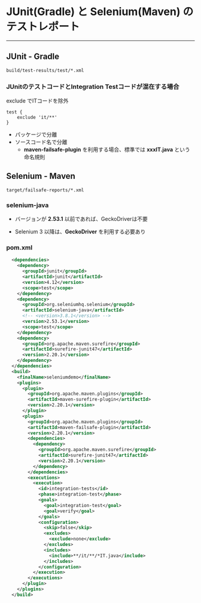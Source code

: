 # JUnit(Gradle) と Selenium(Maven) のテストレポート
---
## JUnit - Gradle

```
build/test-results/test/*.xml
```

### JUnitのテストコードとIntegration Testコードが混在する場合
exclude でITコードを除外

```
test {
    exclude 'it/**'
}
```

- パッケージで分離
- ソースコード名で分離
  - **maven-failsafe-plugin** を利用する場合、標準では **xxxIT.java** という命名規則

## Selenium - Maven

```
target/failsafe-reports/*.xml
```
### selenium-java

- バージョンが **2.53.1** 以前であれば、GeckoDriverは不要

- Selenium 3 以降は、**GeckoDriver** を利用する必要あり

### pom.xml

```xml
  <dependencies>
    <dependency>
      <groupId>junit</groupId>
      <artifactId>junit</artifactId>
      <version>4.12</version>
      <scope>test</scope>
    </dependency>
    <dependency>
      <groupId>org.seleniumhq.selenium</groupId>
      <artifactId>selenium-java</artifactId>
      <!-- <version>3.8.1</version> -->
      <version>2.53.1</version>
      <scope>test</scope>
    </dependency>
    <dependency>
      <groupId>org.apache.maven.surefire</groupId>
      <artifactId>surefire-junit47</artifactId>
      <version>2.20.1</version>
    </dependency>
  </dependencies>
  <build>
    <finalName>seleniumdemo</finalName>
    <plugins>
      <plugin>
        <groupId>org.apache.maven.plugins</groupId>
        <artifactId>maven-surefire-plugin</artifactId>
        <version>2.20.1</version>
      </plugin>
      <plugin>
        <groupId>org.apache.maven.plugins</groupId>
        <artifactId>maven-failsafe-plugin</artifactId>
        <version>2.20.1</version>
        <dependencies>
          <dependency>
            <groupId>org.apache.maven.surefire</groupId>
            <artifactId>surefire-junit47</artifactId>
            <version>2.20.1</version>
          </dependency>
        </dependencies>
        <executions>
          <execution>
            <id>integration-tests</id>
            <phase>integration-test</phase>
            <goals>
              <goal>integration-test</goal>
              <goal>verify</goal>
            </goals>
            <configuration>
              <skip>false</skip>
              <excludes>
                <exclude>none</exclude>
              </excludes>
              <includes>
                <include>**/it/**/*IT.java</include>
              </includes>
            </configuration>
          </execution>
        </executions>
      </plugin>
    </plugins>
  </build>
```